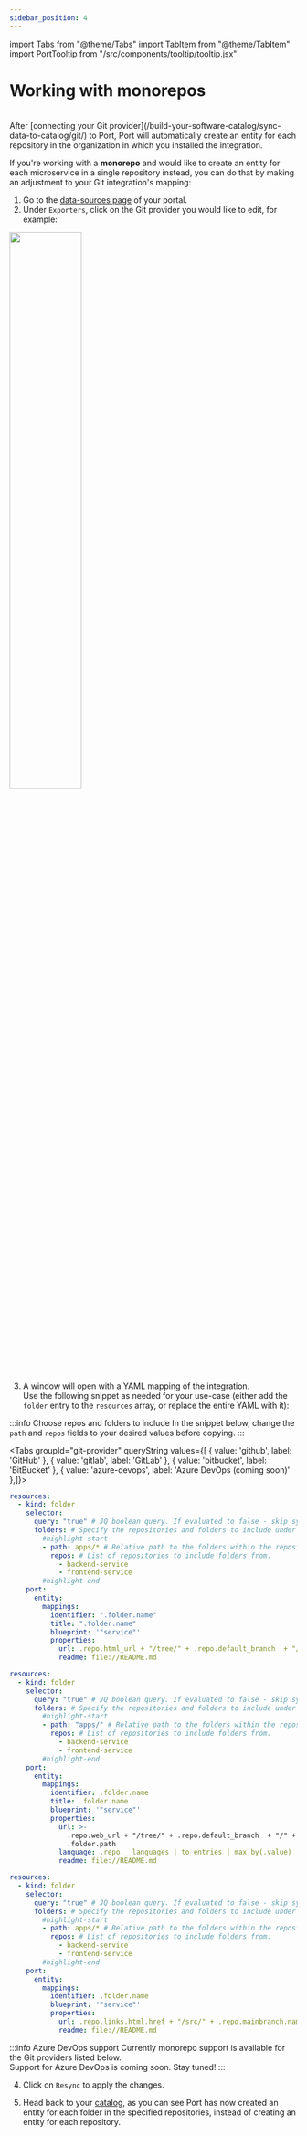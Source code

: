 ```yaml
---
sidebar_position: 4
---
```


import Tabs from "@theme/Tabs"
import TabItem from "@theme/TabItem"
import PortTooltip from "/src/components/tooltip/tooltip.jsx"

# Working with monorepos

<br/>
After [connecting your Git provider](/build-your-software-catalog/sync-data-to-catalog/git/) to Port, Port will automatically create an <PortTooltip id="entity">entity</PortTooltip> for each repository in the organization in which you installed the integration.  

If you're working with a **monorepo** and would like to create an entity for each microservice in a single repository instead, you can do that by making an adjustment to your Git integration's mapping:

1. Go to the [data-sources page](https://app.getport.io/settings/data-sources) of your portal.
2. Under `Exporters`, click on the Git provider you would like to edit, for example:

<img src='/img/sync-data-to-catalog/monorepoDataSourcesExample.png' width='50%' />

<br/><br/>

3. A window will open with a YAML mapping of the integration.  
Use the following snippet as needed for your use-case (either add the `folder` entry to the `resources` array, or replace the entire YAML with it):

:::info Choose repos and folders to include
In the snippet below, change the `path` and `repos` fields to your desired values before copying.
:::

<Tabs groupId="git-provider" queryString values={[
  { value: 'github', label: 'GitHub' },
  { value: 'gitlab', label: 'GitLab' },
  { value: 'bitbucket', label: 'BitBucket' },
  { value: 'azure-devops', label: 'Azure DevOps (coming soon)' },]}>

<TabItem value="github">

```yaml showLineNumbers
resources:
  - kind: folder
    selector:
      query: "true" # JQ boolean query. If evaluated to false - skip syncing the object.
      folders: # Specify the repositories and folders to include under this relative path.
        #highlight-start
        - path: apps/* # Relative path to the folders within the repositories.
          repos: # List of repositories to include folders from.
            - backend-service
            - frontend-service
        #highlight-end
    port:
      entity:
        mappings:
          identifier: ".folder.name"
          title: ".folder.name"
          blueprint: '"service"'
          properties:
            url: .repo.html_url + "/tree/" + .repo.default_branch  + "/" + .folder.path
            readme: file://README.md
```

</TabItem>

<TabItem value="gitlab">

```yaml showLineNumbers
resources:
  - kind: folder
    selector:
      query: "true" # JQ boolean query. If evaluated to false - skip syncing the object.
      folders: # Specify the repositories and folders to include under this relative path.
        #highlight-start
        - path: "apps/" # Relative path to the folders within the repositories.
          repos: # List of repositories to include folders from.
            - backend-service
            - frontend-service
        #highlight-end
    port:
      entity:
        mappings:
          identifier: .folder.name
          title: .folder.name
          blueprint: '"service"'
          properties:
            url: >-
              .repo.web_url + "/tree/" + .repo.default_branch  + "/" +
              .folder.path
            language: .repo.__languages | to_entries | max_by(.value) | .key
            readme: file://README.md
```

</TabItem>

<TabItem value="bitbucket">

```yaml showLineNumbers
resources:
  - kind: folder
    selector:
      query: "true" # JQ boolean query. If evaluated to false - skip syncing the object.
      folders: # Specify the repositories and folders to include under this relative path.
        #highlight-start
        - path: apps/* # Relative path to the folders within the repositories.
          repos: # List of repositories to include folders from.
            - backend-service
            - frontend-service
        #highlight-end
    port:
      entity:
        mappings:
          identifier: .folder.name
          blueprint: '"service"'
          properties:
            url: .repo.links.html.href + "/src/" + .repo.mainbranch.name + "/" + .folder.path
            readme: file://README.md
```

</TabItem>
<TabItem value="azure-devops">

:::info Azure DevOps support
Currently monorepo support is available for the Git providers listed below.  
Support for Azure DevOps is coming soon. Stay tuned!
:::

</TabItem>

</Tabs>

4. Click on `Resync` to apply the changes.

5. Head back to your [catalog](https://app.getport.io/services), as you can see Port has now created an entity for each folder in the specified repositories, instead of creating an entity for each repository.